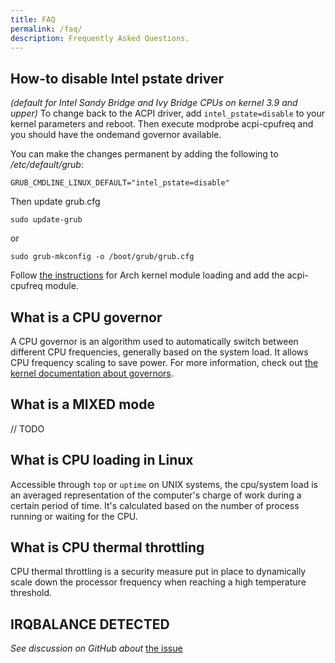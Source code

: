 ```yaml
---
title: FAQ
permalink: /faq/
description: Frequently Asked Questions.
---
```


## How-to disable  Intel pstate driver

_(default for Intel Sandy Bridge and Ivy Bridge CPUs on kernel 3.9 and upper)_
To change back to the ACPI driver, add `intel_pstate=disable` to your kernel parameters and reboot.
Then execute modprobe acpi-cpufreq and you should have the ondemand governor available.

You can make the changes permanent by adding the following to _/etc/default/grub_:
```
GRUB_CMDLINE_LINUX_DEFAULT="intel_pstate=disable"
```
Then update grub.cfg
```
sudo update-grub
```
or
```
sudo grub-mkconfig -o /boot/grub/grub.cfg
```
Follow [the instructions](https://wiki.archlinux.org/index.php/CPU_frequency_scaling) for Arch kernel module loading and add the acpi-cpufreq module.

## What is a CPU governor
A CPU governor is an algorithm used to automatically switch between different CPU frequencies, generally based on the system load. It allows CPU frequency scaling to save power.
For more information, check out [the kernel documentation about governors](https://www.kernel.org/doc/Documentation/cpu-freq/governors.txt).

## What is a MIXED mode
// TODO

## What is CPU loading in Linux
Accessible through ``top`` or ``uptime`` on UNIX systems, the cpu/system load is an averaged representation of the computer's charge of work during a certain period of time. It's calculated based on the number of process running or waiting for the CPU.

## What is CPU thermal throttling
CPU thermal throttling is a security measure put in place to dynamically scale down the processor frequency when reaching a high temperature threshold.

## IRQBALANCE DETECTED
_See discussion on GitHub about_ [the issue](https://github.com/konkor/cpufreq/issues/48)
